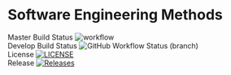 # Software Engineering Methods
Master Build Status ![workflow](https://github.com/SamA29/sem/actions/workflows/main.yml/badge.svg) <br />
Develop Build Status ![GitHub Workflow Status (branch)](https://img.shields.io/github/workflow/status/SamA29/sem/A%20workflow%20for%20my%20Hello%20World%20App/develop) <br />
License [![LICENSE](https://img.shields.io/github/license/SamA29/sem.svg?style=flat-square)](https://github.com/<github-username>/sem/blob/master/LICENSE) <br />
Release [![Releases](https://img.shields.io/github/release/SamA29/sem/all.svg?style=flat-square)](https://github.com/<github-username>/sem/releases)

